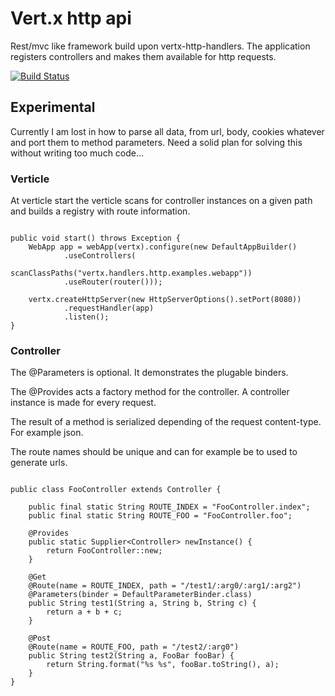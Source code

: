 # Vert.x http api
Rest/mvc like framework build upon vertx-http-handlers. The application registers controllers and makes them available for http requests.

[![Build Status](https://travis-ci.org/spriet2000/vertx-handlers-http-api.svg?branch=master)](https://travis-ci.org/spriet2000/vertx-handlers-http-api)

##  Experimental
Currently I am lost in how to parse all data, from url, body, cookies whatever and port them to method parameters. Need a solid plan for solving this without writing too much code... 

### Verticle

At verticle start the verticle scans for controller instances on a given path and builds a registry with route information.

```

public void start() throws Exception {
    WebApp app = webApp(vertx).configure(new DefaultAppBuilder()
            .useControllers(
                    scanClassPaths("vertx.handlers.http.examples.webapp"))
            .useRouter(router()));

    vertx.createHttpServer(new HttpServerOptions().setPort(8080))
            .requestHandler(app)
            .listen();
}

```

### Controller 

The @Parameters is optional. It demonstrates the plugable binders.

The @Provides acts a factory method for the controller. A controller instance is made for every request.

The result of a method is serialized depending of the request content-type. For example json.

The route names should be unique and can for example be to used to generate urls.

```

public class FooController extends Controller {

    public final static String ROUTE_INDEX = "FooController.index";
    public final static String ROUTE_FOO = "FooController.foo";

    @Provides
    public static Supplier<Controller> newInstance() {
        return FooController::new;
    }

    @Get
    @Route(name = ROUTE_INDEX, path = "/test1/:arg0/:arg1/:arg2")
    @Parameters(binder = DefaultParameterBinder.class)
    public String test1(String a, String b, String c) {
        return a + b + c;
    }

    @Post
    @Route(name = ROUTE_FOO, path = "/test2/:arg0")
    public String test2(String a, FooBar fooBar) {
        return String.format("%s %s", fooBar.toString(), a);
    }
}

```
